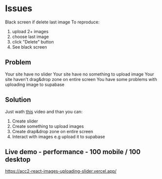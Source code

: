 # Issues

Black screen if delete last image
To reproduce:

1. upload 2+ images
2. choose last image
3. click "Delete" button
4. See black screen

## Problem

Your site have no slider
Your site have no something to upload image
Your site haven't drag&drop zone on entire screen
You have some problems with uploading image to supabase

## Solution

Just wath [this](https://www.youtube.com/watch?v=4AL9uqG8Svk&ab_channel=Nikita) video and than you can:

1. Create slider
2. Create something to upload images
3. Create drap&drop zone on entire screen
4. Interact with images e.g upload it to supabase

## Live demo - performance - 100 mobile / 100 desktop

https://acc2-react-images-uploading-slider.vercel.app/
